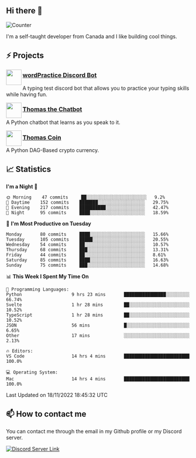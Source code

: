 <h2>Hi there 👋</h2>

![Counter](https://komarev.com/ghpvc/?username=principle105)

<p>I'm a self-taught developer from Canada and I like building cool things.</p>

<h2>⚡ Projects</h2>

<img align="left" src="https://i.imgur.com/BIzs17V.png" width="42" height="42" />
<h3><a target="_blank" href="https://discord.com/application-directory/743183681182498906">wordPractice Discord Bot</a></h3>
<p>A typing test discord bot that allows you to practice your typing skills while having fun.</p>

<img align="left" src="https://i.imgur.com/hA9YF2s.png" width="42" height="42" />
<h3><a href="https://github.com/principle105/thomasthechatbot">Thomas the Chatbot</a></h3>
<p>A Python chatbot that learns as you speak to it.</p>

<img align="left" src="https://i.imgur.com/4FdQpgN.png" width="42" height="42" />
<h3><a href="https://github.com/principle105/thomas-coin">Thomas Coin</a></h3>
<p>A Python DAG-Based crypto currency.</p>

<h2>📈 Statistics</h2>

<!--START_SECTION:waka-->
**I'm a Night 🦉** 

```text
🌞 Morning    47 commits     ██░░░░░░░░░░░░░░░░░░░░░░░   9.2% 
🌆 Daytime    152 commits    ███████░░░░░░░░░░░░░░░░░░   29.75% 
🌃 Evening    217 commits    ██████████░░░░░░░░░░░░░░░   42.47% 
🌙 Night      95 commits     ████░░░░░░░░░░░░░░░░░░░░░   18.59%

```
📅 **I'm Most Productive on Tuesday** 

```text
Monday       80 commits     ████░░░░░░░░░░░░░░░░░░░░░   15.66% 
Tuesday      105 commits    █████░░░░░░░░░░░░░░░░░░░░   20.55% 
Wednesday    54 commits     ██░░░░░░░░░░░░░░░░░░░░░░░   10.57% 
Thursday     68 commits     ███░░░░░░░░░░░░░░░░░░░░░░   13.31% 
Friday       44 commits     ██░░░░░░░░░░░░░░░░░░░░░░░   8.61% 
Saturday     85 commits     ████░░░░░░░░░░░░░░░░░░░░░   16.63% 
Sunday       75 commits     ███░░░░░░░░░░░░░░░░░░░░░░   14.68%

```


📊 **This Week I Spent My Time On** 

```text
💬 Programming Languages: 
Python                   9 hrs 23 mins       ████████████████░░░░░░░░░   66.74% 
Svelte                   1 hr 28 mins        ██░░░░░░░░░░░░░░░░░░░░░░░   10.52% 
TypeScript               1 hr 28 mins        ██░░░░░░░░░░░░░░░░░░░░░░░   10.52% 
JSON                     56 mins             █░░░░░░░░░░░░░░░░░░░░░░░░   6.65% 
Other                    17 mins             ░░░░░░░░░░░░░░░░░░░░░░░░░   2.13%

🔥 Editors: 
VS Code                  14 hrs 4 mins       █████████████████████████   100.0%

💻 Operating System: 
Mac                      14 hrs 4 mins       █████████████████████████   100.0%

```


 Last Updated on 18/11/2022 18:45:32 UTC
<!--END_SECTION:waka-->

<h2>📫 How to contact me</h2>

You can contact me through the email in my Github profile or my Discord server.

[![Discord Server Link](https://dcbadge.vercel.app/api/server/DHnk46C)](https://discord.gg/DHnk46C)

